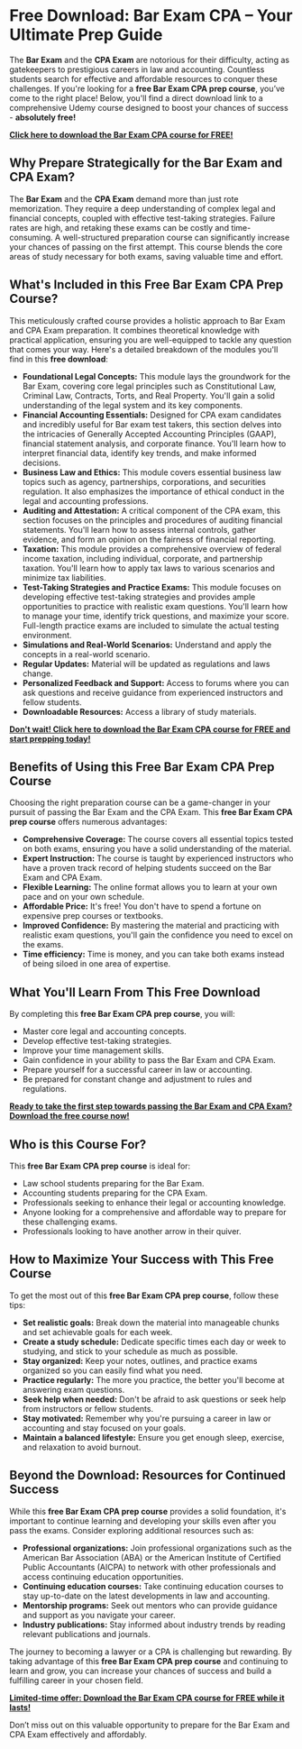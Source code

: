 # Free Download: Bar Exam CPA – Your Ultimate Prep Guide

The **Bar Exam** and the **CPA Exam** are notorious for their difficulty, acting as gatekeepers to prestigious careers in law and accounting. Countless students search for effective and affordable resources to conquer these challenges. If you're looking for a **free Bar Exam CPA prep course**, you’ve come to the right place! Below, you'll find a direct download link to a comprehensive Udemy course designed to boost your chances of success - **absolutely free!**

[**Click here to download the Bar Exam CPA course for FREE!**](https://udemywork.com/bar-exam-cpa)

## Why Prepare Strategically for the Bar Exam and CPA Exam?

The **Bar Exam** and the **CPA Exam** demand more than just rote memorization. They require a deep understanding of complex legal and financial concepts, coupled with effective test-taking strategies. Failure rates are high, and retaking these exams can be costly and time-consuming. A well-structured preparation course can significantly increase your chances of passing on the first attempt. This course blends the core areas of study necessary for both exams, saving valuable time and effort.

## What's Included in this Free Bar Exam CPA Prep Course?

This meticulously crafted course provides a holistic approach to Bar Exam and CPA Exam preparation. It combines theoretical knowledge with practical application, ensuring you are well-equipped to tackle any question that comes your way. Here's a detailed breakdown of the modules you'll find in this **free download**:

*   **Foundational Legal Concepts:** This module lays the groundwork for the Bar Exam, covering core legal principles such as Constitutional Law, Criminal Law, Contracts, Torts, and Real Property. You'll gain a solid understanding of the legal system and its key components.
*   **Financial Accounting Essentials:** Designed for CPA exam candidates and incredibly useful for Bar exam test takers, this section delves into the intricacies of Generally Accepted Accounting Principles (GAAP), financial statement analysis, and corporate finance. You'll learn how to interpret financial data, identify key trends, and make informed decisions.
*   **Business Law and Ethics:** This module covers essential business law topics such as agency, partnerships, corporations, and securities regulation. It also emphasizes the importance of ethical conduct in the legal and accounting professions.
*   **Auditing and Attestation:** A critical component of the CPA exam, this section focuses on the principles and procedures of auditing financial statements. You'll learn how to assess internal controls, gather evidence, and form an opinion on the fairness of financial reporting.
*   **Taxation:** This module provides a comprehensive overview of federal income taxation, including individual, corporate, and partnership taxation. You'll learn how to apply tax laws to various scenarios and minimize tax liabilities.
*   **Test-Taking Strategies and Practice Exams:** This module focuses on developing effective test-taking strategies and provides ample opportunities to practice with realistic exam questions. You'll learn how to manage your time, identify trick questions, and maximize your score. Full-length practice exams are included to simulate the actual testing environment.
*   **Simulations and Real-World Scenarios:** Understand and apply the concepts in a real-world scenario.
*   **Regular Updates:** Material will be updated as regulations and laws change.
*   **Personalized Feedback and Support:** Access to forums where you can ask questions and receive guidance from experienced instructors and fellow students.
*   **Downloadable Resources:** Access a library of study materials.

[**Don't wait! Click here to download the Bar Exam CPA course for FREE and start prepping today!**](https://udemywork.com/bar-exam-cpa)

## Benefits of Using this Free Bar Exam CPA Prep Course

Choosing the right preparation course can be a game-changer in your pursuit of passing the Bar Exam and the CPA Exam. This **free Bar Exam CPA prep course** offers numerous advantages:

*   **Comprehensive Coverage:** The course covers all essential topics tested on both exams, ensuring you have a solid understanding of the material.
*   **Expert Instruction:** The course is taught by experienced instructors who have a proven track record of helping students succeed on the Bar Exam and CPA Exam.
*   **Flexible Learning:** The online format allows you to learn at your own pace and on your own schedule.
*   **Affordable Price:** It's free! You don't have to spend a fortune on expensive prep courses or textbooks.
*   **Improved Confidence:** By mastering the material and practicing with realistic exam questions, you'll gain the confidence you need to excel on the exams.
*   **Time efficiency:** Time is money, and you can take both exams instead of being siloed in one area of expertise.

## What You'll Learn From This Free Download

By completing this **free Bar Exam CPA prep course**, you will:

*   Master core legal and accounting concepts.
*   Develop effective test-taking strategies.
*   Improve your time management skills.
*   Gain confidence in your ability to pass the Bar Exam and CPA Exam.
*   Prepare yourself for a successful career in law or accounting.
*   Be prepared for constant change and adjustment to rules and regulations.

[**Ready to take the first step towards passing the Bar Exam and CPA Exam? Download the free course now!**](https://udemywork.com/bar-exam-cpa)

## Who is this Course For?

This **free Bar Exam CPA prep course** is ideal for:

*   Law school students preparing for the Bar Exam.
*   Accounting students preparing for the CPA Exam.
*   Professionals seeking to enhance their legal or accounting knowledge.
*   Anyone looking for a comprehensive and affordable way to prepare for these challenging exams.
*   Professionals looking to have another arrow in their quiver.

## How to Maximize Your Success with This Free Course

To get the most out of this **free Bar Exam CPA prep course**, follow these tips:

*   **Set realistic goals:** Break down the material into manageable chunks and set achievable goals for each week.
*   **Create a study schedule:** Dedicate specific times each day or week to studying, and stick to your schedule as much as possible.
*   **Stay organized:** Keep your notes, outlines, and practice exams organized so you can easily find what you need.
*   **Practice regularly:** The more you practice, the better you'll become at answering exam questions.
*   **Seek help when needed:** Don't be afraid to ask questions or seek help from instructors or fellow students.
*   **Stay motivated:** Remember why you're pursuing a career in law or accounting and stay focused on your goals.
*   **Maintain a balanced lifestyle:** Ensure you get enough sleep, exercise, and relaxation to avoid burnout.

## Beyond the Download: Resources for Continued Success

While this **free Bar Exam CPA prep course** provides a solid foundation, it's important to continue learning and developing your skills even after you pass the exams. Consider exploring additional resources such as:

*   **Professional organizations:** Join professional organizations such as the American Bar Association (ABA) or the American Institute of Certified Public Accountants (AICPA) to network with other professionals and access continuing education opportunities.
*   **Continuing education courses:** Take continuing education courses to stay up-to-date on the latest developments in law and accounting.
*   **Mentorship programs:** Seek out mentors who can provide guidance and support as you navigate your career.
*   **Industry publications:** Stay informed about industry trends by reading relevant publications and journals.

The journey to becoming a lawyer or a CPA is challenging but rewarding. By taking advantage of this **free Bar Exam CPA prep course** and continuing to learn and grow, you can increase your chances of success and build a fulfilling career in your chosen field.

[**Limited-time offer: Download the Bar Exam CPA course for FREE while it lasts!**](https://udemywork.com/bar-exam-cpa)

Don’t miss out on this valuable opportunity to prepare for the Bar Exam and CPA Exam effectively and affordably.
